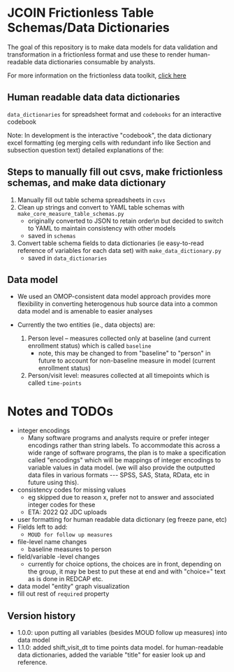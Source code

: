 # JCOIN Frictionless Table Schemas/Data Dictionaries

The goal of this repository is to make data models for data validation and transformation in a frictionless format and use these to render human-readable data dictionaries consumable by analysts.


For more information on the frictionless data toolkit, [click here](https://frictionlessdata.io/)

## Human readable data data dictionaries
`data_dictionaries` for spreadsheet format
and `codebooks` for an interactive codebook

Note: In development is the interactive "codebook", the data dictionary excel formatting (eg merging cells with redundant info like Section and subsection question text) detailed explanations of the:

## Steps to manually fill out csvs, make frictionless schemas, and make data dictionary
1. Manually fill out table schema spreadsheets in `csvs`
2. Clean up strings and convert to YAML table schemas with `make_core_measure_table_schemas.py`
    - originally converted to JSON to retain order\n but decided to switch to YAML to maintain consistency with other models
    - saved in `schemas`
3. Convert table schema fields to data dictionaries (ie easy-to-read reference of variables for each data set) with `make_data_dictionary.py`
    - saved in `data_dictionaries`


## Data model 

- We used an OMOP-consistent data model approach provides more flexibility in converting heterogenous hub source data into a common data model and is amenable to easier analyses

- Currently the two entities (ie., data objects) are: 
    1. Person level – measures collected only at baseline (and current enrollment status) which is called `baseline`
        - note, this may be changed to from "baseline" to "person" in future to account for non-baseline measure in model (current enrollment status)
    2. Person/visit level: measures collected at all timepoints which is called `time-points`



# Notes and TODOs  

- integer encodings
    - Many software programs and analysts require or prefer integer encodings rather than string labels. To accommodate this across a wide range of software programs, the plan is to make a specification called "encodings" which will be mappings of integer encodings to variable values in data model.
    (we will also provide the outputted data files in various formats --- SPSS, SAS, Stata, RData, etc in future using this).
- consistency codes for missing values
    - eg skipped due to reason x, prefer not to answer and associated integer codes for these
    - ETA: 2022 Q2 JDC uploads
- user formatting for human readable data dictionary (eg freeze pane, etc)
- Fields left to add:
    - `MOUD for follow up measures` 
- file-level name changes
    - baseline measures to person 
- field/variable -level changes
    - currently for choice options, the choices are in front, depending on the group, it may be best to put these at end and with "choice=" text as is done in REDCAP etc.
- data model "entity" graph visualization
- fill out rest of `required` property

## Version history
- 1.0.0:
    upon putting all variables (besides MOUD follow up measures) into data model
- 1.1.0: 
    added shift_visit_dt to time points data model. for human-readable data dictionaries, added the variable "title" for easier look up and reference.